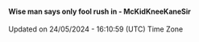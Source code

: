 #### Wise man says only fool rush in - McKidKneeKaneSir
Updated on 24/05/2024 - 16:10:59 (UTC) Time Zone
